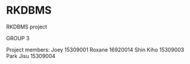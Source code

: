 # RKDBMS
RKDBMS project

GROUP 3

Project members:
Joey 15309001
Roxane 16920014
Shin Kiho 15309003 
Park Jisu 15309004 
